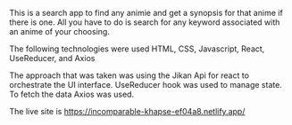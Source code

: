 This is a search app to find any animie and get a synopsis for that anime if there is one. All you have to do is search for any keyword associated with an anime of your choosing. 

The following technologies were used 
HTML, CSS, Javascript, React, UseReducer, and Axios 

The approach that was taken was using the Jikan Api for react to orchestrate the UI interface. UseReducer hook was used to manage state. To fetch the data Axios was used. 

The live site is
https://incomparable-khapse-ef04a8.netlify.app/

